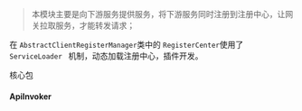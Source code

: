 > 本模块主要是向下游服务提供服务，将下游服务同时注册到注册中心，让网关拉取服务，才能转发请求；

在 `AbstractClientRegisterManager`类中的 `RegisterCenter`使用了  `ServiceLoader ` 机制，动态加载注册中心，插件开发。

核心包
#### ApiInvoker 